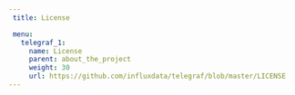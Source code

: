 ```yaml
---
 title: License

 menu:
   telegraf_1:
     name: License
     parent: about_the_project
     weight: 30
     url: https://github.com/influxdata/telegraf/blob/master/LICENSE
---
```

